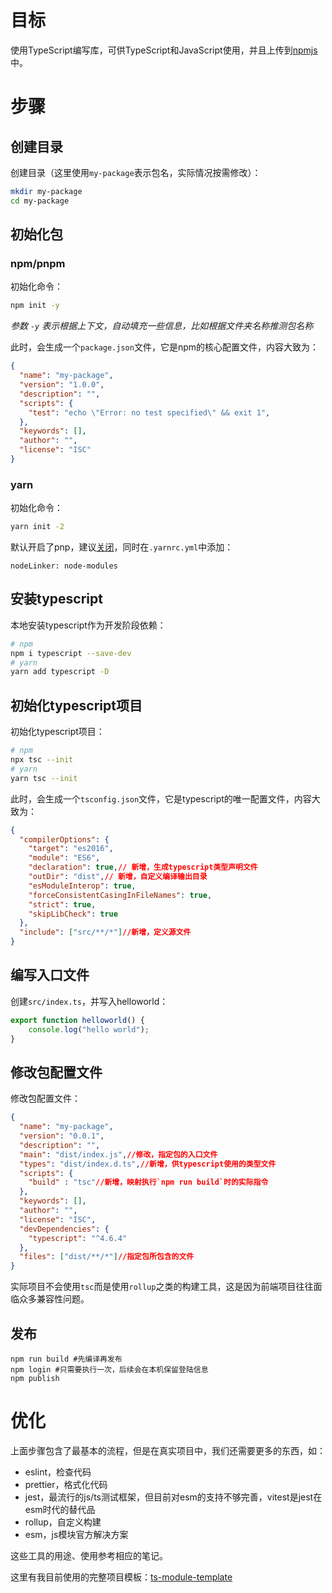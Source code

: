 # 目标

使用TypeScript编写库，可供TypeScript和JavaScript使用，并且上传到[npmjs](npmjs.com)中。

# 步骤

## 创建目录

创建目录（这里使用`my-package`表示包名，实际情况按需修改）：

```bash
mkdir my-package
cd my-package
```

## 初始化包

### npm/pnpm

初始化命令：

```bash
npm init -y
```

*参数 `-y` 表示根据上下文，自动填充一些信息，比如根据文件夹名称推测包名称*

此时，会生成一个`package.json`文件，它是npm的核心配置文件，内容大致为：

```json
{
  "name": "my-package",
  "version": "1.0.0",
  "description": "",
  "scripts": {
    "test": "echo \"Error: no test specified\" && exit 1",
  },
  "keywords": [],
  "author": "",
  "license": "ISC"
}
```

### yarn

初始化命令：

```bash
yarn init -2
```

默认开启了pnp，建议[关闭](https://yarnpkg.com/getting-started/qa#which-files-should-be-gitignored)，同时在`.yarnrc.yml`中添加：

```
nodeLinker: node-modules
```

## 安装typescript

本地安装typescript作为开发阶段依赖：

```bash
# npm
npm i typescript --save-dev
# yarn
yarn add typescript -D
```

## 初始化typescript项目

初始化typescript项目：

```bash
# npm
npx tsc --init
# yarn
yarn tsc --init
```

此时，会生成一个`tsconfig.json`文件，它是typescript的唯一配置文件，内容大致为：

```json
{
  "compilerOptions": {
    "target": "es2016",
    "module": "ES6",
    "declaration": true,// 新增，生成typescript类型声明文件
    "outDir": "dist",// 新增，自定义编译输出目录
    "esModuleInterop": true,
    "forceConsistentCasingInFileNames": true,
    "strict": true,                                      
    "skipLibCheck": true                                
  },
  "include": ["src/**/*"]//新增，定义源文件
}
```

## 编写入口文件

创建`src/index.ts`，并写入helloworld：

```typescript
export function helloworld() {
    console.log("hello world");
}
```

## 修改包配置文件

修改包配置文件：

```json
{
  "name": "my-package",
  "version": "0.0.1",
  "description": "",
  "main": "dist/index.js",//修改，指定包的入口文件
  "types": "dist/index.d.ts",//新增，供typescript使用的类型文件
  "scripts": {
    "build" : "tsc"//新增，映射执行`npm run build`时的实际指令
  },
  "keywords": [],
  "author": "",
  "license": "ISC",
  "devDependencies": {
    "typescript": "^4.6.4"
  },
  "files": ["dist/**/*"]//指定包所包含的文件
}
```

实际项目不会使用`tsc`而是使用`rollup`之类的构建工具，这是因为前端项目往往面临众多兼容性问题。

## 发布

```
npm run build #先编译再发布
npm login #只需要执行一次，后续会在本机保留登陆信息
npm publish
```

# 优化

上面步骤包含了最基本的流程，但是在真实项目中，我们还需要更多的东西，如：

- eslint，检查代码
- prettier，格式化代码
- jest，最流行的js/ts测试框架，但目前对esm的支持不够完善，vitest是jest在esm时代的替代品
- rollup，自定义构建
- esm，js模块官方解决方案

这些工具的用途、使用参考相应的笔记。

这里有我目前使用的完整项目模板：[ts-module-template](https://github.com/me1ting/ts-module-template)
